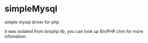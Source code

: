 # simpleMysql
simple mysql driver for php

it was isolated from brophp lib, you can look up BroPHP.chm  for more infomation.
